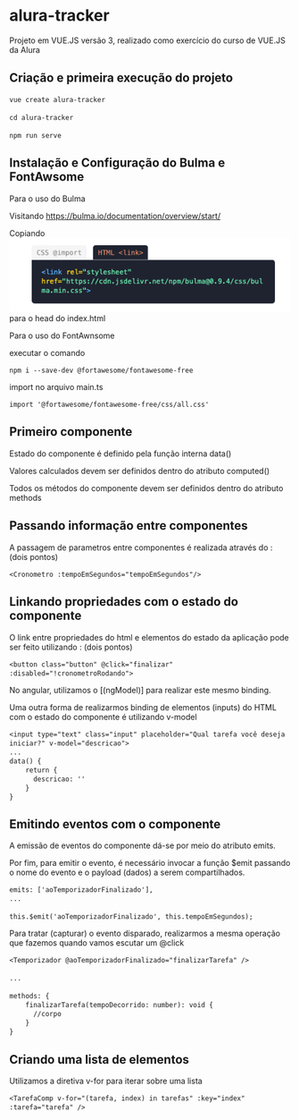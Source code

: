 # alura-tracker

Projeto em VUE.JS versão 3, realizado como exercício do curso de VUE.JS da Alura

## Criação e primeira execução do projeto
```
vue create alura-tracker

cd alura-tracker

npm run serve
```

## Instalação e Configuração do Bulma e FontAwsome

Para o uso do Bulma

Visitando https://bulma.io/documentation/overview/start/

Copiando ![img.png](img.png) para o head do index.html


Para o uso do FontAwnsome

executar o comando 
```
npm i --save-dev @fortawesome/fontawesome-free
```

import no arquivo main.ts
```
import '@fortawesome/fontawesome-free/css/all.css'
```


## Primeiro componente

Estado do componente é definido pela função interna data()

Valores calculados devem ser definidos dentro do atributo computed()

Todos os métodos do componente devem ser definidos dentro do atributo methods


## Passando informação entre componentes

A passagem de parametros entre componentes é realizada através do : (dois pontos)

```
<Cronometro :tempoEmSegundos="tempoEmSegundos"/>
```

## Linkando propriedades com o estado do componente

O link entre propriedades do html e elementos do estado da aplicação pode ser feito utilizando : (dois pontos)

```
<button class="button" @click="finalizar" :disabled="!cronometroRodando">
```
No angular, utilizamos o [(ngModel)] para realizar este mesmo binding.

Uma outra forma de realizarmos binding de elementos (inputs) do HTML com o estado do componente é utilizando v-model

```
<input type="text" class="input" placeholder="Qual tarefa você deseja iniciar?" v-model="descricao">
...
data() {
    return {
      descricao: ''
    }
}
```


## Emitindo eventos com o componente

A emissão de eventos do componente dá-se por meio do atributo emits.

Por fim, para emitir o evento, é necessário invocar a função $emit passando o nome do evento e o payload (dados) a serem compartilhados. 

```
emits: ['aoTemporizadorFinalizado'],
...

this.$emit('aoTemporizadorFinalizado', this.tempoEmSegundos);
```

Para tratar (capturar) o evento disparado, realizarmos a mesma operação que fazemos quando vamos escutar um @click

```
<Temporizador @aoTemporizadorFinalizado="finalizarTarefa" />

...

methods: {
    finalizarTarefa(tempoDecorrido: number): void {
      //corpo
    }
}
```

## Criando uma lista de elementos

Utilizamos a diretiva v-for para iterar sobre uma lista

```
<TarefaComp v-for="(tarefa, index) in tarefas" :key="index" :tarefa="tarefa" />
```

